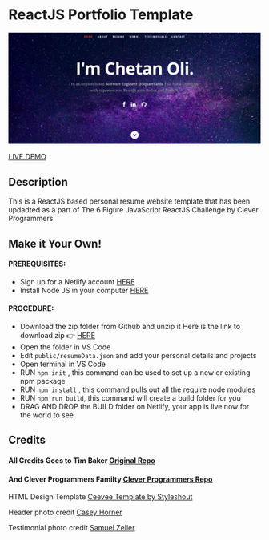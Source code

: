 # ReactJS Portfolio Template   

![ReactJS Resume Website Template](resume-screenshot.png?raw=true "ReactJS Resume Website Template")

<a href="https://optimistic-galileo-251da6.netlify.app/" target = 'new'>LIVE DEMO</a>

## Description
This is a ReactJS based personal resume website template that has been updadted as a part of The 6 Figure JavaScript ReactJS Challenge by Clever Programmers

## Make it Your Own!
#### PREREQUISITES:
- Sign up for a Netlify account <a href='https://www.netlify.com ' target = 'new'>HERE</a>
- Install Node JS in your computer <a href='https://nodejs.org/en/' target = 'new'>HERE</a>
#### PROCEDURE:
- Download the zip folder from Github and unzip it
Here is the link to download zip 👉
<a href='https://github.com/chetanoli2012/react-portfolio-chetan' target = 'new'>HERE</a>
- Open the folder in VS Code
- Edit <code>public/resumeData.json</code> and add your personal details and projects
- Open terminal in VS Code
- RUN <code>npm init</code> , this command can be used to set up a new or existing npm package
- RUN <code>npm install</code> , this command pulls out all the require node modules
- RUN <code>npm run build</code>, this command will create a build folder for you
- DRAG AND DROP the BUILD folder on Netlify, your app is live now for the world to see


## Credits

#### All Credits Goes to Tim Baker <a href='https://github.com/tbakerx/react-resume-template'>Original Repo</a>

#### And Clever Programmers Familty <a href='https://github.com/CleverProgrammers/react-portfolio'>Clever Programmers Repo</a>



HTML Design Template
<a href="https://www.styleshout.com/free-templates/ceevee/" target = 'new'>Ceevee Template by Styleshout</a>

Header photo credit
<a href="https://unsplash.com/@mischievous_penguins?utm_medium=referral&amp;utm_campaign=photographer-credit&amp;utm_content=creditBadge" target = 'new'>Casey Horner</a>

Testimonial photo credit
<a href="https://unsplash.com/@samuelzeller?utm_medium=referral&amp;utm_campaign=photographer-credit&amp;utm_content=creditBadge" target = 'new'>Samuel Zeller</a>
